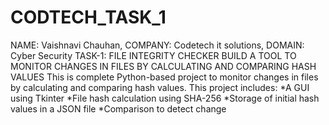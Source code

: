 # CODTECH_TASK_1
NAME: Vaishnavi Chauhan, COMPANY: Codetech it solutions, DOMAIN: Cyber Security
TASK-1: FILE INTEGRITY CHECKER
BUILD A TOOL TO MONITOR CHANGES IN FILES BY CALCULATING AND COMPARING HASH VALUES
This is complete Python-based project to monitor changes in files by calculating and comparing hash values. This project includes:
*A GUI using Tkinter
*File hash calculation using SHA-256
*Storage of initial hash values in a JSON file
*Comparison to detect change
